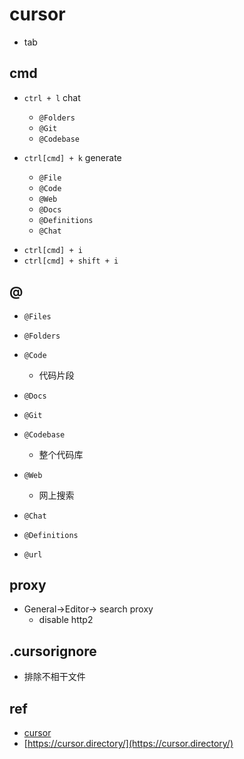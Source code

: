
# cursor

+ tab

## cmd

+ `ctrl + l` chat
    + `@Folders`
    + `@Git`
    + `@Codebase`

+ `ctrl[cmd] + k` generate
    + `@File`
    + `@Code`
    + `@Web`
    + `@Docs`
    + `@Definitions`
    + `@Chat`
<!-- Composer -->
+ `ctrl[cmd] + i`
+ `ctrl[cmd] + shift + i`

## @
+ `@Files`

+ `@Folders`

+ `@Code`
    + 代码片段

+ `@Docs`

+ `@Git`

+ `@Codebase`
    + 整个代码库

+ `@Web`
    + 网上搜索

+ `@Chat`

+ `@Definitions`

+ `@url`

## proxy
+ General->Editor-> search proxy
    + disable http2


## .cursorignore
+ 排除不相干文件

## ref
+ [cursor](https://jstoppa.com/posts/artificial-intelligence/fundamentals/code-smarter-not-harder-developing-with-cursor-and-claude-sonnet/post/)
+ [https://cursor.directory/](https://cursor.directory/)